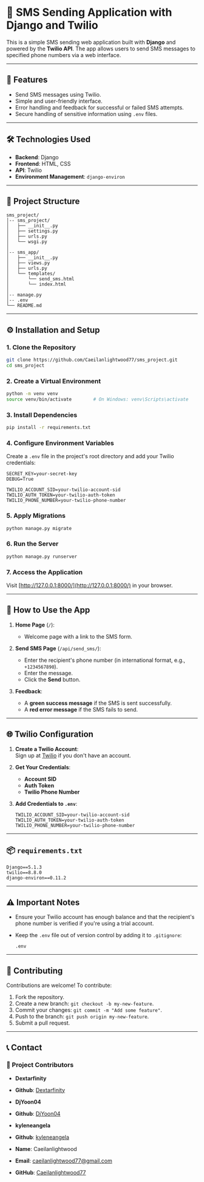 # 📱 SMS Sending Application with Django and Twilio

This is a simple SMS sending web application built with **Django** and powered by the **Twilio API**. The app allows users to send SMS messages to specified phone numbers via a web interface.

---

## 🚀 Features

- Send SMS messages using Twilio.
- Simple and user-friendly interface.
- Error handling and feedback for successful or failed SMS attempts.
- Secure handling of sensitive information using `.env` files.

---

## 🛠️ Technologies Used

- **Backend**: Django
- **Frontend**: HTML, CSS
- **API**: Twilio
- **Environment Management**: `django-environ`

---

## 📂 Project Structure

```
sms_project/
│-- sms_project/
│   ├── __init__.py
│   ├── settings.py
│   ├── urls.py
│   └── wsgi.py
│
│-- sms_app/
│   ├── __init__.py
│   ├── views.py
│   ├── urls.py
│   └── templates/
│       └── send_sms.html
│       └── index.html
│
│-- manage.py
│-- .env
└── README.md
```

---

## ⚙️ Installation and Setup

### 1. Clone the Repository

```bash
git clone https://github.com/Caeilanlightwood77/sms_project.git
cd sms_project
```

### 2. Create a Virtual Environment

```bash
python -m venv venv
source venv/bin/activate        # On Windows: venv\Scripts\activate
```

### 3. Install Dependencies

```bash
pip install -r requirements.txt
```

### 4. Configure Environment Variables

Create a `.env` file in the project's root directory and add your Twilio credentials:

```env
SECRET_KEY=your-secret-key
DEBUG=True

TWILIO_ACCOUNT_SID=your-twilio-account-sid
TWILIO_AUTH_TOKEN=your-twilio-auth-token
TWILIO_PHONE_NUMBER=your-twilio-phone-number
```

### 5. Apply Migrations

```bash
python manage.py migrate
```

### 6. Run the Server

```bash
python manage.py runserver
```

### 7. Access the Application

Visit [http://127.0.0.1:8000/](http://127.0.0.1:8000/) in your browser.

---

## 🔧 How to Use the App

1. **Home Page** (`/`):  
   - Welcome page with a link to the SMS form.

2. **Send SMS Page** (`/api/send_sms/`):  
   - Enter the recipient's phone number (in international format, e.g., `+1234567890`).
   - Enter the message.
   - Click the **Send** button.

3. **Feedback**:  
   - A **green success message** if the SMS is sent successfully.
   - A **red error message** if the SMS fails to send.

---

## 🌐 Twilio Configuration

1. **Create a Twilio Account**:  
   Sign up at [Twilio](https://www.twilio.com/) if you don't have an account.

2. **Get Your Credentials**:  
   - **Account SID**
   - **Auth Token**
   - **Twilio Phone Number**

3. **Add Credentials to `.env`**:

   ```env
   TWILIO_ACCOUNT_SID=your-twilio-account-sid
   TWILIO_AUTH_TOKEN=your-twilio-auth-token
   TWILIO_PHONE_NUMBER=your-twilio-phone-number
   ```

---

## 📦 `requirements.txt`

```plaintext
Django==5.1.3
twilio==8.8.0
django-environ==0.11.2
```

---

## ⚠️ Important Notes

- Ensure your Twilio account has enough balance and that the recipient's phone number is verified if you're using a trial account.
- Keep the `.env` file out of version control by adding it to `.gitignore`:

  ```gitignore
  .env
  ```

---

## 🤝 Contributing

Contributions are welcome! To contribute:

1. Fork the repository.
2. Create a new branch: `git checkout -b my-new-feature`.
3. Commit your changes: `git commit -m "Add some feature"`.
4. Push to the branch: `git push origin my-new-feature`.
5. Submit a pull request.

---

## 📞 Contact

### 👥 Project Contributors

- **Dextarfinity**
- **Github**: [Dextarfinity](https://github.com/Dextarfinity)

- **DjYoon04**
- **Github**: [DjYoon04](https://github.com/DjYoon04)

- **kyleneangela**
- **Github**: [kyleneangela](https://github.com/kyleneangela)

- **Name**: Caeilanlightwood
- **Email**: caeilanlightwood77@gmail.com
- **GitHub**: [Caeilanlightwood77](https://github.com/Caeilanlightwood77)
